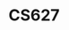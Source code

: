 ---
layout: course
title: CS627
department: Computer Science
name: Runtime Verification
type: Theory
description: "The world we live in is increasingly automated. However, systems are prone to misbehavior. Increasing complexity of systems and time-to-market pressures result in design bugs. Manufacturing at aggressively small technology nodes leads to defects and greater rate of wearing. Software and Hardware Trojans are increasingly being employed by malicious players to attack systems. Runtime verification is a young, promising class of techniques aimed at countering all of the above. This course will serve to detail the various capabilities and limitations of this class of techniques."
instructor: Prof. Rajshekar K.
prerequisites:
semestertype: Full
level: UG/PG
lectures: 3
tutorials: 0
practicals: 0
credits: 6
email: rajshekar.k@iitdh.ac.in
syllabus: "1. Overview of Runtime Verification, and its comparison with other Formal Verification approaches. 2. Fundamentals: Propositional and First-Order Logic, Temporal Logics (Linear and Metric) 3. Propositional LTL and its variants: specification of properties, runtime verification strategies, expressibility, and monitorability. 4. First Order LTL and its variants: specification of properties, runtime verification strategies, expressibility, and monitorability. 5. Discussion of various state-of-the-art tools and case studies."
references:
    - "K. Havelund, D. Peled, “Runtime Verification: From Propositional to First Order Temporal Logic”, Tutorial at International Conference on Runtime Verification, 2018"
    - "Ezio Bartocci, Yliès Falcone. “Lectures on Runtime Verification”. Springer, 2018. ISBN: 978-3-319-75632-5"
    - "Michael Huth, Mark Ryan, “Logic in Computer Science: Modelling and Reasoning about Systems”, Cambridge University Press, 2004. ISBN: 978-0521543101"
    - "Research publications on Runtime Verification"
permalink: /:title/
categories: cs 600 ugpg
---